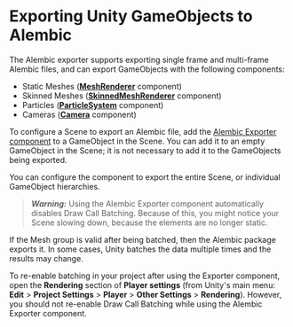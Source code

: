 # Exporting Unity GameObjects to Alembic

The Alembic exporter supports exporting single frame and multi-frame Alembic files, and can export GameObjects with the following components:

- Static Meshes ([**MeshRenderer**](https://docs.unity3d.com/Manual/class-MeshRenderer.html) component)
- Skinned Meshes ([**SkinnedMeshRenderer**](https://docs.unity3d.com/Manual/class-SkinnedMeshRenderer.html) component)
- Particles ([**ParticleSystem**](https://docs.unity3d.com/Manual/class-ParticleSystem.html) component)
- Cameras ([**Camera**](https://docs.unity3d.com/Manual/class-Camera.html) component)

To configure a Scene to export an Alembic file, add the [Alembic Exporter component](ref_Exporter.md) to a GameObject in the Scene. You can add it to an empty GameObject in the Scene; it is not necessary to add it to the GameObjects being exported.

You can configure the component to export the entire Scene, or individual GameObject hierarchies.

> ***Warning:*** Using the Alembic Exporter component automatically disables Draw Call Batching. Because of this, you might notice your Scene slowing down, because the elements are no longer static.

If the Mesh group is valid after being batched, then the Alembic package exports it. In some cases, Unity batches the data multiple times and the results may change.

To re-enable batching in your project after using the Exporter component, open the **Rendering** section of **Player settings** (from Unity's main menu: **Edit** > **Project Settings** > **Player** > **Other Settings** > **Rendering**). However, you should not re-enable Draw Call Batching while using the Alembic Exporter component.
